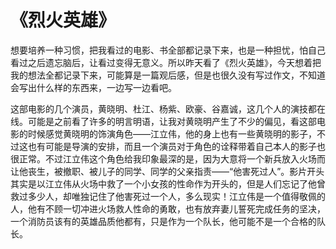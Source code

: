 # 《烈火英雄》
想要培养一种习惯，把我看过的电影、书全部都记录下来，也是一种担忧，怕自己看过之后遗忘脑后，让看过变得无意义。所以昨天看了《烈火英雄》，今天想着把我的想法全都记录下来，可能算是一篇观后感，但是也很久没有写过作文，不知道会写出什么样的东西来，一边写一边看吧。

这部电影的几个演员，黄晓明、杜江、杨紫、欧豪、谷嘉诚，这几个人的演技都在线。可能是之前看了许多的明言明语，让我对黄晓明产生了不少的偏见，看这部电影的时候感觉黄晓明的饰演角色——江立伟，他的身上也有一些黄晓明的影子，不过这也有可能是导演的安排，而且一个演员对于角色的诠释带着自己本人的影子也很正常。不过江立伟这个角色给我印象最深的是，因为大意将一个新兵放入火场而让他丧生，被撤职、被儿子的同学、同学的父亲指责——“他害死过人”。影片开头其实是以江立伟从火场中救了一个小女孩的性命作为开头的，但是人们忘记了他曾救过多少人，却唯独记住了他害死过一个人，多么现实！江立伟是一个值得敬佩的人，他有不顾一切冲进火场救人性命的勇敢，也有放弃妻儿誓死完成任务的坚决，一个消防员该有的英雄品质他都有，只是作为一个队长，他可能不是一个合格的队长。 
